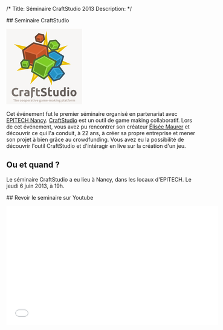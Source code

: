 /*
Title: Séminaire CraftStudio 2013
Description: 
*/

<div id="leftcontent" markdown=1>
## Seminaire CraftStudio

![CraftStudio](/content/static/craftstudio.png)
					
Cet événement fut le premier séminaire organisé en partenariat avec [EPITECH Nancy](http://nancy.epitech.eu/). [CraftStudio](http://craftstud.io/) est un outil de game making collaboratif. Lors de cet événement, vous avez pu rencontrer son créateur [Élisée Maurer](https://twitter.com/elisee) et découvrir ce qui l'a conduit, à 22 ans, à créer sa propre entreprise et mener son projet à bien grâce au crowdfunding. Vous avez eu la possibilité de découvrir l'outil CraftStudio et d'intéragir en live sur la création d'un jeu.

## Ou et quand ?
Le séminaire CraftStudio a eu lieu à Nancy, dans les locaux d'EPITECH. Le jeudi 6 juin 2013, à 19h.


</div><div id="rightcontent" markdown=1>
## Revoir le seminaire sur Youtube

<p><iframe width="560" height="315" src="//www.youtube.com/embed/YENMbPBI1Y8" frameborder="0" allowfullscreen></iframe></p>
					
	

</div>
